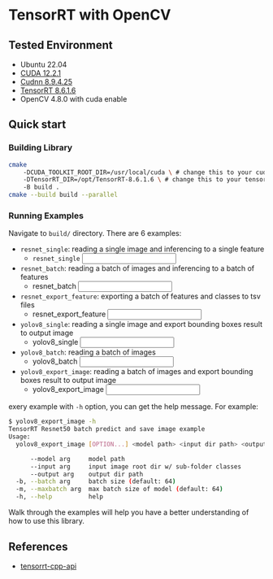 # **T**ensor**RT** with OpenCV

## Tested Environment

- Ubuntu 22.04
- [CUDA 12.2.1](https://docs.nvidia.com/cuda/cuda-installation-guide-linux/index.html)
- [Cudnn 8.9.4.25](https://developer.nvidia.com/cudnn)
- [TensorRT 8.6.1.6](https://developer.nvidia.com/nvidia-tensorrt-8x-download)
- OpenCV 4.8.0 with cuda enable

## Quick start

### Building Library

```sh
cmake
    -DCUDA_TOOLKIT_ROOT_DIR=/usr/local/cuda \ # change this to your cuda toolkit root
    -DTensorRT_DIR=/opt/TensorRT-8.6.1.6 \ # change this to your tensorrt root
    -B build .
cmake --build build --parallel
```

### Running Examples

Navigate to `build/` directory. There are 6 examples:
- `resnet_single`: reading a single image and inferencing to a single feature
    - `resnet_single` <model path> <input img path>
- `resnet_batch`: reading a batch of images and inferencing to a batch of features
    - resnet_batch <model path> <input path>
- `resnet_export_feature`: exporting a batch of features and classes to tsv files
    - resnet_export_feature <model path> <input path> <feature path> <class path>
- `yolov8_single`: reading a single image and export bounding boxes result to output image
    - yolov8_single <model path> <input img path> <output img path>
- `yolov8_batch`: reading a batch of images
    - yolov8_batch <model path> <input dir path>
- `yolov8_export_image`: reading a batch of images and export bounding boxes result to output image
    - yolov8_export_image <model path> <input dir path> <output dir path>

exery example with `-h` option, you can get the help message. For example:

```sh
$ yolov8_export_image -h
TensorRT Resnet50 batch predict and save image example
Usage:
  yolov8_export_image [OPTION...] <model path> <input dir path> <output dir path>

      --model arg     model path
      --input arg     input image root dir w/ sub-folder classes
      --output arg    output dir path
  -b, --batch arg     batch size (default: 64)
  -m, --maxbatch arg  max batch size of model (default: 64)
  -h, --help          help
```

Walk through the examples will help you have a better understanding of how to use this library.

## References

- [tensorrt-cpp-api](https://github.com/cyrusbehr/tensorrt-cpp-api)
